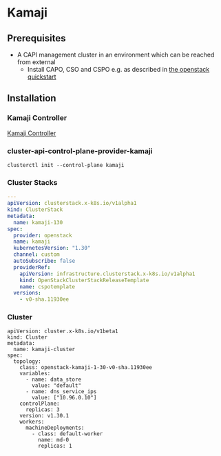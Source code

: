 # Kamaji

## Prerequisites

- A CAPI management cluster in an environment which can be reached from external
  - Install CAPO, CSO and CSPO e.g. as described in [the openstack quickstart](./quickstart.md)

## Installation

### Kamaji Controller

[Kamaji Controller](https://kamaji.clastix.io/getting-started/#install-kamaji-controller)

### cluster-api-control-plane-provider-kamaji

`clusterctl init --control-plane kamaji`

### Cluster Stacks

```yaml
---
apiVersion: clusterstack.x-k8s.io/v1alpha1
kind: ClusterStack
metadata:
  name: kamaji-130
spec:
  provider: openstack
  name: kamaji
  kubernetesVersion: "1.30"
  channel: custom
  autoSubscribe: false
  providerRef:
    apiVersion: infrastructure.clusterstack.x-k8s.io/v1alpha1
    kind: OpenStackClusterStackReleaseTemplate
    name: cspotemplate
  versions:
    - v0-sha.11930ee
```

### Cluster

```
apiVersion: cluster.x-k8s.io/v1beta1
kind: Cluster
metadata:
  name: kamaji-cluster
spec:
  topology:
    class: openstack-kamaji-1-30-v0-sha.11930ee
    variables:
      - name: data_store
        value: "default"
      - name: dns_service_ips
        value: ["10.96.0.10"]
    controlPlane:
      replicas: 3
    version: v1.30.1
    workers:
      machineDeployments:
        - class: default-worker
          name: md-0
          replicas: 1
```
